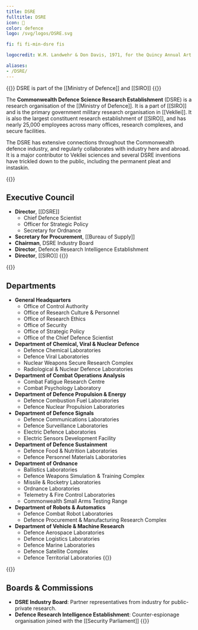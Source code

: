 ```yaml
---
title: DSRE
fulltitle: DSRE
icon: 🔬
color: defence
logo: /svg/logos/DSRE.svg

fi: fi fi-min-dsre fis

logocredit: W.M. Landwehr & Don Davis, 1971, for the Quincy Annual Art Show

aliases:
- /DSRE/
---
```

{{<note series>}}
 DSRE is part of the [[Ministry of Defence]] and [[SIRO]]
{{</note>}}

The <span class="fi fi-min-dsre fis"></span> **Commonwealth Defence Science Research Establishment** (DSRE) is a research organisation of the [[Ministry of Defence]]. It is a part of [[SIRO]] and is the primary government military research organisation in [[Vekllei]]. It is also the largest constituent research establishment of [[SIRO]], and has nearly 25,000 employees across many offices, research complexes, and secure facilities.

The DSRE has extensive connections throughout the Commonwealth defence industry, and regularly collaborates with industry here and abroad. It is a major contributor to Vekllei sciences and several DSRE inventions have trickled down to the public, including the permanent pleat and instaskin.

{{<note panel>}}
## Executive Council

* **Director**, [[DSRE]]
	* Chief Defence Scientist
	* Officer for Strategic Policy
	* Secretary for Ordnance
* **Secretary for Procurement**, [[Bureau of Supply]]
* **Chairman**, DSRE Industry Board
* **Director**, Defence Research Intelligence Establishment
* **Director**, [[SIRO]]
{{</note>}}

{{<note panel>}}
## Departments
* **General Headquarters**
	* Office of Control Authority
	* Office of Research Culture & Personnel
	* Office of Research Ethics
	* Office of Security
	* Office of Strategic Policy
	* Office of the Chief Defence Scientist
* **Department of Chemical, Viral & Nuclear Defence**
	* Defence Chemical Laboratories
	* Defence Viral Laboratories
	* Nuclear Weapons Secure Research Complex
	* Radiological & Nuclear Defence Laboratories
* **Department of Combat Operations Analysis**
	* Combat Fatigue Research Centre
	* Combat Psychology Laboratory
* **Department of Defence Propulsion & Energy**
	* Defence Combustion Fuel Laboratories
	* Defence Nuclear Propulsion Laboratories
* **Department of Defence Signals**
	* Defence Communications Laboratories
	* Defence Surveillance Laboratories
	* Electric Defence Laboratories
	* Electric Sensors Development Facility
* **Department of Defence Sustainment**
	* Defence Food & Nutrition Laboratories
	* Defence Personnel Materials Laboratories
* **Department of Ordnance**
	* Ballistics Laboratories
	* Defence Weapons Simulation & Training Complex
	* Missile & Rocketry Laboratories
	* Ordnance Laboratories
	* Telemetry & Fire Control Laboratories
	* Commonwealth Small Arms Testing Range
* **Department of Robots & Automatics**
	* Defence Combat Robot Laboratories
	* Defence Procurement & Manufacturing Research Complex
* **Department of Vehicle & Machine Research**
	* Defence Aerospace Laboratories
	* Defence Logistics Laboratories
	* Defence Marine Laboratories
	* Defence Satellite Complex
	* Defence Territorial Laboratories
{{</note>}}

{{<note panel>}}
## Boards & Commissions

* **DSRE Industry Board**: Partner representatives from industry for public-private research.
* **Defence Research Intelligence Establishment**: Counter-espionage organisation joined with the [[Security Parliament]]
{{</note>}}